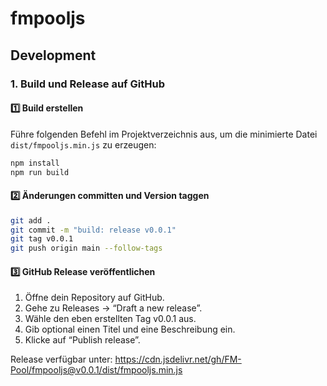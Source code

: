 # fmpooljs

## Development

### 1. Build und Release auf GitHub

#### 1️⃣ Build erstellen

Führe folgenden Befehl im Projektverzeichnis aus, um die minimierte Datei `dist/fmpooljs.min.js` zu erzeugen:

```bash
npm install
npm run build
```

#### 2️⃣ Änderungen committen und Version taggen

```bash
git add .
git commit -m "build: release v0.0.1"
git tag v0.0.1
git push origin main --follow-tags
```

#### 3️⃣ GitHub Release veröffentlichen

1. Öffne dein Repository auf GitHub.
2. Gehe zu Releases → “Draft a new release”.
3. Wähle den eben erstellten Tag v0.0.1 aus.
4. Gib optional einen Titel und eine Beschreibung ein.
5. Klicke auf “Publish release”.

Release verfügbar unter: https://cdn.jsdelivr.net/gh/FM-Pool/fmpooljs@v0.0.1/dist/fmpooljs.min.js